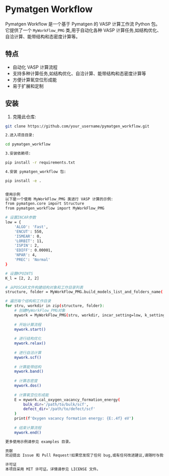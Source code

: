 # Pymatgen Workflow

Pymatgen Workflow 是一个基于 Pymatgen 的 VASP 计算工作流 Python 包。它提供了一个 `MyWorkFlow_PMG` 类,用于自动化各种 VASP 计算任务,如结构优化、自洽计算、能带结构和态密度计算等。

## 特点

- 自动化 VASP 计算流程
- 支持多种计算任务,如结构优化、自洽计算、能带结构和态密度计算等
- 方便计算氧空位形成能
- 易于扩展和定制

## 安装

1. 克隆此仓库:

```bash
git clone https://github.com/your_username/pymatgen_workflow.git

2.进入项目目录:

cd pymatgen_workflow

3.安装依赖项:

pip install -r requirements.txt

4.安装 pymatgen_workflow 包:

pip install -e .


使用示例
以下是一个使用 MyWorkFlow_PMG 类进行 VASP 计算的示例:
from pymatgen.core import Structure
from pymatgen_workflow import MyWorkFlow_PMG

# 设置INCAR参数
low = {
    'ALGO': 'Fast',
    'ENCUT': 550,
    'ISMEAR': 0,
    'LORBIT': 11,
    'ISPIN': 2,
    'EDIFF': 0.00001,
    'NPAR': 4,
    'PREC': 'Normal'
}

# 设置KPOINTS
K_l = [2, 2, 2]

# 从POSCAR文件构建结构对象和工作目录列表
structure, folder = MyWorkFlow_PMG.build_models_list_and_folders_name('*POSCAR*')

# 遍历每个结构和工作目录
for stru, workdir in zip(structure, folder):
    # 创建MyWorkFlow_PMG对象
    mywork = MyWorkFlow_PMG(stru, workdir, incar_setting=low, k_setting=K_l)
    
    # 开始计算流程
    mywork.start()
    
    # 进行结构优化
    mywork.relax()
    
    # 进行自洽计算
    mywork.scf()
    
    # 计算能带结构
    mywork.band()
    
    # 计算态密度
    mywork.dos()
    
    # 计算氧空位形成能
    E = mywork.cal_oxygen_vacancy_formation_energy(
        bulk_dir='/path/to/bulk/scf',
        defect_dir='/path/to/defect/scf'
    )
    print(f'Oxygen vacancy formation energy: {E:.4f} eV')
    
    # 结束计算流程
    mywork.end()

更多使用示例请参见 examples 目录。

贡献
欢迎提出 Issue 和 Pull Request!如果您发现了任何 bug,或有任何改进建议,请随时与我们联系。

许可证
本项目采用 MIT 许可证。详情请参见 LICENSE 文件。